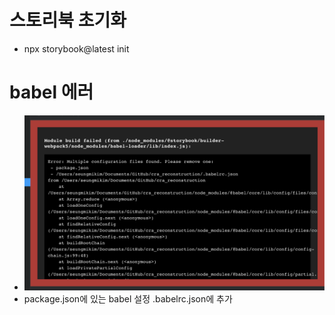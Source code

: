 # 스토리북 초기화

- npx storybook@latest init

# babel 에러

- <img src="./img/1.png" width="500px" title="debugging" />
- package.json에 있는 babel 설정 .babelrc.json에 추가
